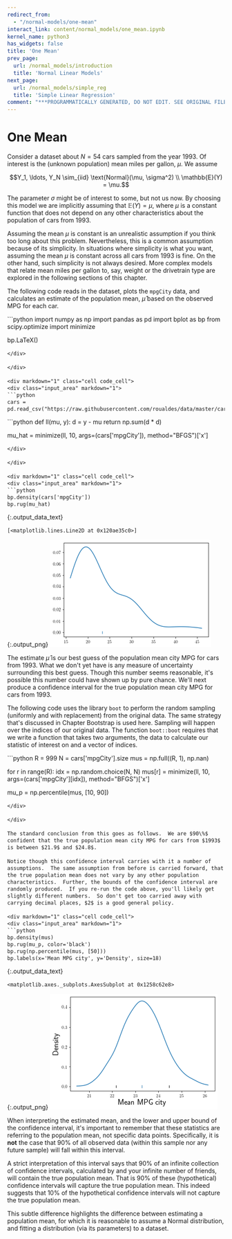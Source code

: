 ```yaml
---
redirect_from:
  - "/normal-models/one-mean"
interact_link: content/normal_models/one_mean.ipynb
kernel_name: python3
has_widgets: false
title: 'One Mean'
prev_page:
  url: /normal_models/introduction
  title: 'Normal Linear Models'
next_page:
  url: /normal_models/simple_reg
  title: 'Simple Linear Regression'
comment: "***PROGRAMMATICALLY GENERATED, DO NOT EDIT. SEE ORIGINAL FILES IN /content***"
---
```


# One Mean

Consider a dataset about $N = 54$ cars sampled from the year $1993$.  Of interest is the (unknown population) mean miles per gallon, $\mu$.  We assume 

$$Y_1, \ldots, Y_N \sim_{iid} \text{Normal}(\mu, \sigma^2) \\ \mathbb{E}(Y) = \mu.$$

The parameter $\sigma$ might be of interest to some, but not us now.  By choosing this model we are implicitly assuming that $\mathbb{E}(Y) = \mu$, where $\mu$ is a constant function that does not depend on any other characteristics about the population of cars from $1993$.  

Assuming the mean $\mu$ is constant is an unrealistic assumption if you think too long about this problem.  Nevertheless, this is a common assumption because of its simplicity.  In situations where simplicity is what you want, assuming the mean $\mu$ is constant across all cars from $1993$ is fine.  On the other hand, such simplicity is not always desired.  More complex models that relate mean miles per gallon to, say, weight or the drivetrain type are explored in the following sections of this chapter.

The following code reads in the dataset, plots the $\texttt{mpgCity}$ data, and calculates an estimate of the population mean, $\hat{\mu}$ based on the observed MPG for each car.

<div markdown="1" class="cell code_cell">
<div class="input_area" markdown="1">
```python
import numpy as np
import pandas as pd
import bplot as bp
from scipy.optimize import minimize

bp.LaTeX()
```
</div>

</div>

<div markdown="1" class="cell code_cell">
<div class="input_area" markdown="1">
```python
cars = pd.read_csv("https://raw.githubusercontent.com/roualdes/data/master/cars.csv")
```
</div>

</div>

<div markdown="1" class="cell code_cell">
<div class="input_area" markdown="1">
```python
def ll(mu, y):
    d = y - mu
    return np.sum(d * d)

mu_hat = minimize(ll, 10, args=(cars['mpgCity']), method="BFGS")['x']
```
</div>

</div>

<div markdown="1" class="cell code_cell">
<div class="input_area" markdown="1">
```python
bp.density(cars['mpgCity'])
bp.rug(mu_hat)
```
</div>

<div class="output_wrapper" markdown="1">
<div class="output_subarea" markdown="1">


{:.output_data_text}
```
[<matplotlib.lines.Line2D at 0x120ae35c0>]
```


</div>
</div>
<div class="output_wrapper" markdown="1">
<div class="output_subarea" markdown="1">

{:.output_png}
![png](../images/normal_models/one_mean_4_1.png)

</div>
</div>
</div>

The estimate $\hat{\mu}$ is our best guess of the population mean city MPG for cars from $1993$.  What we don't yet have is any measure of uncertainty surrounding this best guess.  Though this number seems reasonable, it's possible this number could have shown up by pure chance.  We'll next produce a confidence interval for the true population mean city MPG for cars from $1993$.  

The following code uses the library $\texttt{boot}$ to perform the random sampling (uniformly and with replacement) from the original data.  The same strategy that's discussed in Chapter Bootstrap is used here.  Sampling will happen over the indices of our original data.  The function $\texttt{boot::boot}$ requires that we write a function that takes two arguments, the data to calculate our statistic of interest on and a vector of indices.  

<div markdown="1" class="cell code_cell">
<div class="input_area" markdown="1">
```python
R = 999
N = cars['mpgCity'].size
mus = np.full((R, 1), np.nan)

for r in range(R):
    idx = np.random.choice(N, N)
    mus[r] = minimize(ll, 10, args=(cars['mpgCity'][idx]), method="BFGS")['x']
    
mu_p = np.percentile(mus, [10, 90])
```
</div>

</div>

The standard conclusion from this goes as follows.  We are $90\%$ confident that the true population mean city MPG for cars from $1993$ is between $21.9$ and $24.8$.

Notice though this confidence interval carries with it a number of assumptions.  The same assumption from before is carried forward, that the true population mean does not vary by any other population characteristics.  Further, the bounds of the confidence interval are randomly produced.  If you re-run the code above, you'll likely get slightly different numbers.  So don't get too carried away with carrying decimal places, $2$ is a good general policy.

<div markdown="1" class="cell code_cell">
<div class="input_area" markdown="1">
```python
bp.density(mus)
bp.rug(mu_p, color='black')
bp.rug(np.percentile(mus, [50]))
bp.labels(x='Mean MPG city', y='Density', size=18)
```
</div>

<div class="output_wrapper" markdown="1">
<div class="output_subarea" markdown="1">


{:.output_data_text}
```
<matplotlib.axes._subplots.AxesSubplot at 0x1258c62e8>
```


</div>
</div>
<div class="output_wrapper" markdown="1">
<div class="output_subarea" markdown="1">

{:.output_png}
![png](../images/normal_models/one_mean_8_1.png)

</div>
</div>
</div>

When interpreting the estimated mean, and the lower and upper bound of the confidence interval, it's important to remember that these statistics are referring to the population mean, not specific data points.  Specifically, it is **not** the case that $90\%$ of all observed data (within this sample nor any future sample) will fall within this interval.  

A strict interpretation of this interval says that $90\%$ of an infinite collection of confidence intervals, calculated by and your infinite number of friends, will contain the true population mean.  That is $90\%$ of these (hypothetical) confidence intervals will capture the true population mean.  This indeed suggests that $10\%$ of the hypothetical confidence intervals will not capture the true population mean.

This subtle difference highlights the difference between estimating a population mean, for which it is reasonable to assume a Normal distribution, and fitting a distribution (via its parameters) to a dataset.
